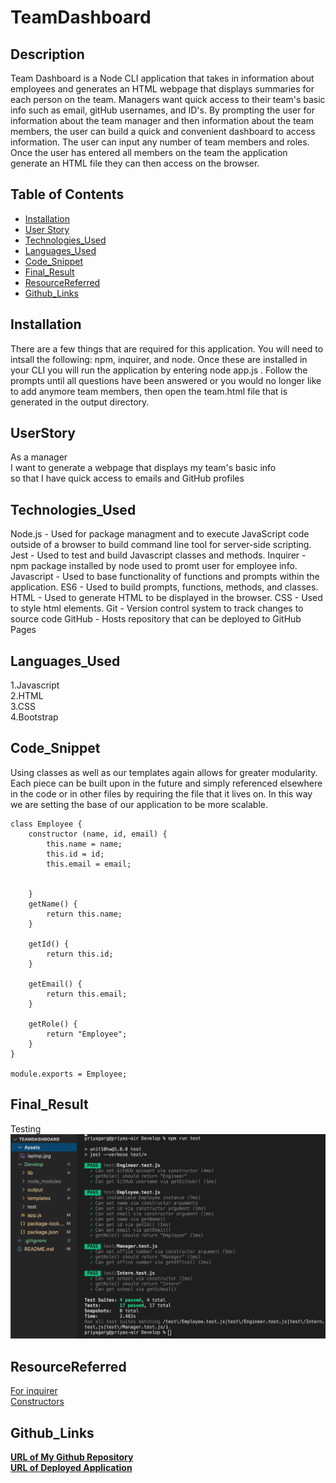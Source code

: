 # TeamDashboard
## Description
Team Dashboard is a Node CLI application that takes in information about employees and generates an HTML webpage that displays summaries for each person on the team. Managers want quick access to their team's basic info such as email, gitHub usernames, and ID's. By prompting the user for information about the team manager and then information about the team members, the user can build a quick and convenient dashboard to access information. The user can input any number of team members and roles. Once the user has entered all members on the team the application generate an HTML file they can then access on the browser. 

## Table of Contents 

* [Installation](#Installation)
* [User Story](#UserStory)
* [Technologies_Used](#Technologies_Used)
* [Languages_Used](#Languages_Used)
* [Code_Snippet](#Code_Snippet)
* [Final_Result](#Final_Result)
* [ResourceReferred](#ResourceReferred)
* [Github_Links](#Github_Links)


## Installation
There are a few things that are required for this application. You will need to intsall the following: npm, inquirer, and node. Once these are installed in your CLI you will run the application by entering node app.js . Follow the prompts until all questions have been answered or you would no longer like to add anymore team members, then open the team.html file that is generated in the output directory.

## UserStory
As a manager <br>
I want to generate a webpage that displays my team's basic info<br>
so that I have quick access to emails and GitHub profiles

## Technologies_Used
Node.js - Used for package managment and to execute JavaScript code outside of a browser to build command line tool for server-side scripting.
Jest - Used to test and build Javascript classes and methods.
Inquirer - npm package installed by node used to promt user for employee info.
Javascript - Used to base functionality of functions and prompts within the application.
ES6 - Used to build prompts, functions, methods, and classes.
HTML - Used to generate HTML to be displayed in the browser.
CSS - Used to style html elements.
Git - Version control system to track changes to source code
GitHub - Hosts repository that can be deployed to GitHub Pages


## Languages_Used
1.Javascript<br>
2.HTML<br>
3.CSS <br>
4.Bootstrap


## Code_Snippet
Using classes as well as our templates again allows for greater modularity. Each piece can be built upon in the future and simply referenced elsewhere in the code or in other files by requiring the file that it lives on. In this way we are setting the base of our application to be more scalable.
```
class Employee {
    constructor (name, id, email) {
        this.name = name;
        this.id = id;
        this.email = email;
        
        
    }
    getName() {
        return this.name;
    }

    getId() {
        return this.id;
    }

    getEmail() {
        return this.email;
    }

    getRole() {
        return "Employee";
    }
}

module.exports = Employee;
```

## Final_Result
Testing 
![](Assets/screenshotTest.png)

## ResourceReferred
[For inquirer](https://www.npmjs.com/package/inquirer) <br>
[Constructors](https://www.w3schools.com/js/js_object_constructors.asp)<br>


## Github_Links
[**URL of My Github Repository**](https://github.com/guptaria/TeamDashboard)<br>
[**URL of Deployed Application**](https://guptaria.github.io/TeamDashboard/.)


